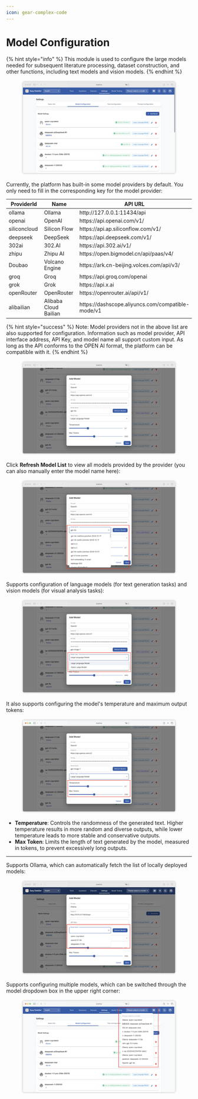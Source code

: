 ```yaml
---
icon: gear-complex-code
---
```


# Model Configuration

{% hint style="info" %}
&#x20;This module is used to configure the large models needed for subsequent literature processing, dataset construction, and other functions, including text models and vision models.
{% endhint %}

<figure><img src="../../.gitbook/assets/image (53).png" alt=""><figcaption></figcaption></figure>

Currently, the platform has built-in some model providers by default. You only need to fill in the corresponding key for the model provider:

<table><thead><tr><th width="139.87890625">ProviderId</th><th width="136.83203125">Name</th><th>API URL</th></tr></thead><tbody><tr><td>ollama</td><td>Ollama</td><td>http://127.0.0.1:11434/api</td></tr><tr><td>openai</td><td>OpenAI</td><td>https://api.openai.com/v1/</td></tr><tr><td>siliconcloud</td><td>Silicon Flow</td><td>https://api.ap.siliconflow.com/v1/</td></tr><tr><td>deepseek</td><td>DeepSeek</td><td>https://api.deepseek.com/v1/</td></tr><tr><td>302ai</td><td>302.AI</td><td>https://api.302.ai/v1/</td></tr><tr><td>zhipu</td><td>Zhipu AI</td><td>https://open.bigmodel.cn/api/paas/v4/</td></tr><tr><td>Doubao</td><td>Volcano Engine</td><td>https://ark.cn-beijing.volces.com/api/v3/</td></tr><tr><td>groq</td><td>Groq</td><td>https://api.groq.com/openai</td></tr><tr><td>grok</td><td>Grok</td><td>https://api.x.ai</td></tr><tr><td>openRouter</td><td>OpenRouter</td><td>https://openrouter.ai/api/v1/</td></tr><tr><td>alibailian</td><td>Alibaba Cloud Bailian</td><td>https://dashscope.aliyuncs.com/compatible-mode/v1</td></tr></tbody></table>

{% hint style="success" %}
Note: Model providers not in the above list are also supported for configuration. Information such as model provider, API interface address, API Key, and model name all support custom input. As long as the API conforms to the OPEN AI format, the platform can be compatible with it.
{% endhint %}

<figure><img src="../../.gitbook/assets/image (54).png" alt=""><figcaption></figcaption></figure>

Click **Refresh Model List** to view all models provided by the provider (you can also manually enter the model name here):

<figure><img src="../../.gitbook/assets/image (55).png" alt=""><figcaption></figcaption></figure>

Supports configuration of language models (for text generation tasks) and vision models (for visual analysis tasks):

<figure><img src="../../.gitbook/assets/image (66).png" alt=""><figcaption></figcaption></figure>

It also supports configuring the model's temperature and maximum output tokens:

<figure><img src="../../.gitbook/assets/image (52).png" alt=""><figcaption></figcaption></figure>

* **Temperature**: Controls the randomness of the generated text. Higher temperature results in more random and diverse outputs, while lower temperature leads to more stable and conservative outputs.
* **Max Token**: Limits the length of text generated by the model, measured in tokens, to prevent excessively long outputs.

***

Supports Ollama, which can automatically fetch the list of locally deployed models:

<figure><img src="../../.gitbook/assets/image (47).png" alt=""><figcaption></figcaption></figure>

Supports configuring multiple models, which can be switched through the model dropdown box in the upper right corner:

<figure><img src="../../.gitbook/assets/image (48).png" alt=""><figcaption></figcaption></figure>

